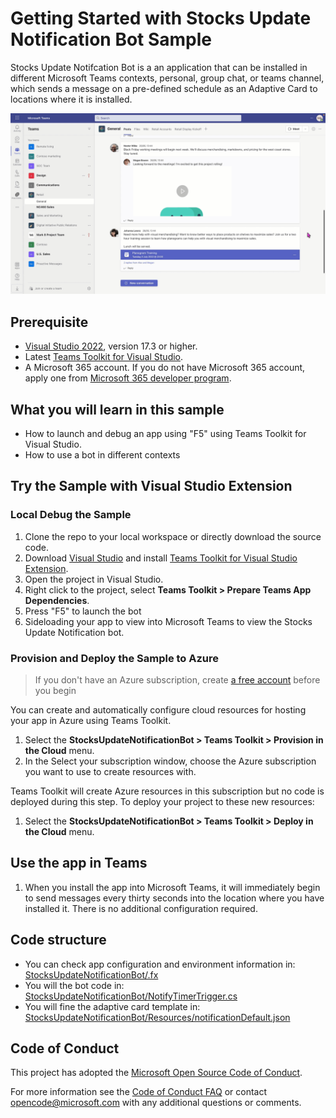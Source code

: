 # Getting Started with Stocks Update Notification Bot Sample

Stocks Update Notifcation Bot is a an application that can be installed in different Microsoft Teams contexts, personal, group chat, or teams channel, which sends a message on a pre-defined schedule as an Adaptive Card to locations where it is installed.

![Stocks Update Notification Bot Overview](images/app.gif)

## Prerequisite

- [Visual Studio 2022](https://visualstudio.microsoft.com/), version 17.3 or higher.
- Latest [Teams Toolkit for Visual Studio](https://docs.microsoft.com/en-us/microsoftteams/platform/toolkit/teams-toolkit-overview-visual-studio).
- A Microsoft 365 account. If you do not have Microsoft 365 account, apply one from [Microsoft 365 developer program](https://developer.microsoft.com/en-us/microsoft-365/dev-program).

## What you will learn in this sample

- How to launch and debug an app using "F5" using Teams Toolkit for Visual Studio.
- How to use a bot in different contexts

## Try the Sample with Visual Studio Extension

### Local Debug the Sample

1. Clone the repo to your local workspace or directly download the source code.
1. Download [Visual Studio](https://visualstudio.microsoft.com/) and install [Teams Toolkit for Visual Studio Extension](https://docs.microsoft.com/en-us/microsoftteams/platform/toolkit/visual-studio-overview).
1. Open the project in Visual Studio.
1. Right click to the project, select **Teams Toolkit > Prepare Teams App Dependencies**.
1. Press "F5" to launch the bot 
1. Sideloading your app to view into Microsoft Teams to view the Stocks Update Notification bot.

### Provision and Deploy the Sample to Azure

> If you don't have an Azure subscription, create [a free account](https://azure.microsoft.com/en-us/free/) before you begin

You can create and automatically configure cloud resources for hosting your app in Azure using Teams Toolkit.

1. Select the **StocksUpdateNotificationBot > Teams Toolkit > Provision in the Cloud** menu.
1. In the Select your subscription window, choose the Azure subscription you want to use to create resources with.

Teams Toolkit will create Azure resources in this subscription but no code is deployed during this step. To deploy your project to these new resources:

1. Select the **StocksUpdateNotificationBot > Teams Toolkit > Deploy in the Cloud** menu.

## Use the app in Teams

1. When you install the app into Microsoft Teams, it will immediately begin to send messages every thirty seconds into the location where you have installed it. There is no additional configuration required.

## Code structure

- You can check app configuration and environment information in: [StocksUpdateNotificationBot/.fx](StocksUpdateNotificationBot/.fx)
- You will the bot code in: [StocksUpdateNotificationBot/NotifyTimerTrigger.cs](StocksUpdateNotificationBot/NotifyTimerTrigger.cs)
- You will fine the adaptive card template in: [StocksUpdateNotificationBot/Resources/notificationDefault.json](StocksUpdateNotificationBot/Resources/notificationDefault.json)

## Code of Conduct

This project has adopted the [Microsoft Open Source Code of Conduct](https://opensource.microsoft.com/codeofconduct/).

For more information see the [Code of Conduct FAQ](https://opensource.microsoft.com/codeofconduct/faq/) or
contact [opencode@microsoft.com](mailto:opencode@microsoft.com) with any additional questions or comments.